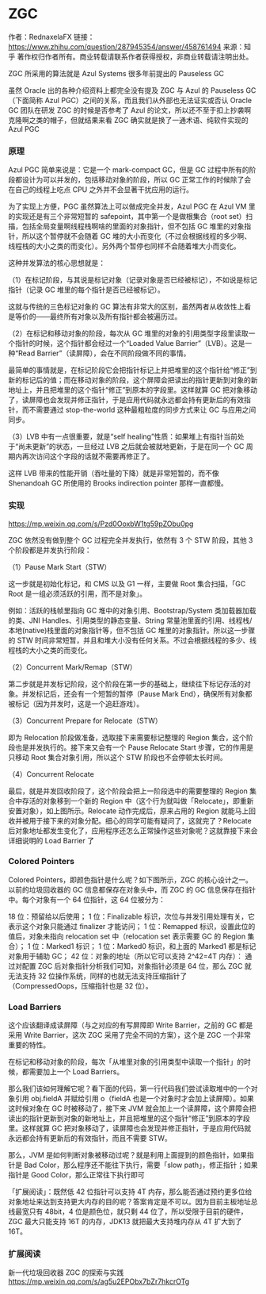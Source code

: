 # ZGC

作者：RednaxelaFX
链接：https://www.zhihu.com/question/287945354/answer/458761494
来源：知乎
著作权归作者所有。商业转载请联系作者获得授权，非商业转载请注明出处。

ZGC 所采用的算法就是 Azul Systems 很多年前提出的 Pauseless GC

虽然 Oracle 出的各种介绍资料上都完全没有提及 ZGC 与 Azul 的 Pauseless GC（下面简称 Azul PGC）之间的关系，而且我们从外部也无法证实或否认 Oracle GC 团队在研发 ZGC 的时候是否参考了 Azul 的论文，所以还不至于扣上抄袭啊克隆啊之类的帽子，但就结果来看 ZGC 确实就是换了一通术语、纯软件实现的 Azul PGC

### 原理

Azul PGC 简单来说是：它是一个 mark-compact GC，但是 GC 过程中所有的阶段都设计为可以并发的，包括移动对象的阶段，所以 GC 正常工作的时候除了会在自己的线程上吃点 CPU 之外并不会显著干扰应用的运行。

为了实现上方便，PGC 虽然算法上可以做成完全并发，Azul PGC 在 Azul VM 里的实现还是有三个非常短暂的 safepoint，其中第一个是做根集合（root set）扫描，包括全局变量啊线程栈啊啥的里面的对象指针，但不包括 GC 堆里的对象指针，所以这个暂停就不会随着 GC 堆的大小而变化（不过会根据线程的多少啊、线程栈的大小之类的而变化）。另外两个暂停也同样不会随着堆大小而变化。

这种并发算法的核心思想就是：

（1）在标记阶段，与其说是标记对象（记录对象是否已经被标记），不如说是标记指针（记录 GC 堆里的每个指针是否已经被标记）。

这就与传统的三色标记对象的 GC 算法有非常大的区别，虽然两者从收敛性上看是等价的——最终所有对象以及所有指针都会被遍历过。

（2）在标记和移动对象的阶段，每次从 GC 堆里的对象的引用类型字段里读取一个指针的时候，这个指针都会经过一个“Loaded Value Barrier”（LVB）。这是一种“Read Barrier”（读屏障），会在不同阶段做不同的事情。

最简单的事情就是，在标记阶段它会把指针标记上并把堆里的这个指针给“修正”到新的标记后的值；而在移动对象的阶段，这个屏障会把读出的指针更新到对象的新地址上，并且把堆里的这个指针“修正”到原本的字段里。这样就算 GC 把对象移动了，读屏障也会发现并修正指针，于是应用代码就永远都会持有更新后的有效指针，而不需要通过 stop-the-world 这种最粗粒度的同步方式来让 GC 与应用之间同步。

（3）LVB 中有一点很重要，就是“self healing”性质：如果堆上有指针当前处于“尚未更新”的状态，一旦经过 LVB 之后就会被就地更新，于是在同一个 GC 周期内再次访问这个字段的话就不需要再修正了。

这样 LVB 带来的性能开销（吞吐量的下降）就是非常短暂的，而不像 Shenandoah GC 所使用的 Brooks indirection pointer 那样一直都慢。

### 实现

https://mp.weixin.qq.com/s/Pzd0OoxbW1tg59pZObu0pg

ZGC 依然没有做到整个 GC 过程完全并发执行，依然有 3 个 STW 阶段，其他 3 个阶段都是并发执行阶段：

（1）Pause Mark Start（STW）

这一步就是初始化标记，和 CMS 以及 G1 一样，主要做 Root 集合扫描，「GC Root 是一组必须活跃的引用，而不是对象」。

例如：活跃的栈帧里指向 GC 堆中的对象引用、Bootstrap/System 类加载器加载的类、JNI Handles、引用类型的静态变量、String 常量池里面的引用、线程栈/本地(native)栈里面的对象指针等，但不包括 GC 堆里的对象指针。所以这一步骤的 STW 时间非常短暂，并且和堆大小没有任何关系。不过会根据线程的多少、线程栈的大小之类的而变化。

（2）Concurrent Mark/Remap（STW）

第二步就是并发标记阶段，这个阶段在第一步的基础上，继续往下标记存活的对象。并发标记后，还会有一个短暂的暂停（Pause Mark End），确保所有对象都被标记（因为并发时，这是一个追赶游戏）。

（3）Concurrent Prepare for Relocate（STW）

即为 Relocation 阶段做准备，选取接下来需要标记整理的 Region 集合，这个阶段也是并发执行的。接下来又会有一个 Pause Relocate Start 步骤，它的作用是只移动 Root 集合对象引用，所以这个 STW 阶段也不会停顿太长时间。

（4）Concurrent Relocate

最后，就是并发回收阶段了，这个阶段会把上一阶段选中的需要整理的 Region 集合中存活的对象移到一个新的 Region 中（这个行为就叫做「Relocate」，即重新安置对象），如上图所示。Relocate 动作完成后，原来占用的 Region 就能马上回收并被用于接下来的对象分配。细心的同学可能有疑问了，这就完了？Relocate 后对象地址都发生变化了，应用程序还怎么正常操作这些对象呢？这就靠接下来会详细说明的 Load Barrier 了

### Colored Pointers

Colored Pointers，即颜色指针是什么呢？如下图所示，ZGC 的核心设计之一。以前的垃圾回收器的 GC 信息都保存在对象头中，而 ZGC 的 GC 信息保存在指针中。每个对象有一个 64 位指针，这 64 位被分为：

18 位：预留给以后使用；
1 位：Finalizable 标识，次位与并发引用处理有关，它表示这个对象只能通过 finalizer 才能访问；
1 位：Remapped 标识，设置此位的值后，对象未指向 relocation set 中（relocation set 表示需要 GC 的 Region 集合）；
1 位：Marked1 标识；
1 位：Marked0 标识，和上面的 Marked1 都是标记对象用于辅助 GC；
42 位：对象的地址（所以它可以支持 2^42=4T 内存）：
通过对配置 ZGC 后对象指针分析我们可知，对象指针必须是 64 位，那么 ZGC 就无法支持 32 位操作系统，同样的也就无法支持压缩指针了（CompressedOops，压缩指针也是 32 位）。

### Load Barriers

这个应该翻译成读屏障（与之对应的有写屏障即 Write Barrier，之前的 GC 都是采用 Write Barrier，这次 ZGC 采用了完全不同的方案），这个是 ZGC 一个非常重要的特性。

在标记和移动对象的阶段，每次「从堆里对象的引用类型中读取一个指针」的时候，都需要加上一个 Load Barriers。

那么我们该如何理解它呢？看下面的代码，第一行代码我们尝试读取堆中的一个对象引用 obj.fieldA 并赋给引用 o（fieldA 也是一个对象时才会加上读屏障）。如果这时候对象在 GC 时被移动了，接下来 JVM 就会加上一个读屏障，这个屏障会把读出的指针更新到对象的新地址上，并且把堆里的这个指针“修正”到原本的字段里。这样就算 GC 把对象移动了，读屏障也会发现并修正指针，于是应用代码就永远都会持有更新后的有效指针，而且不需要 STW。

那么，JVM 是如何判断对象被移动过呢？就是利用上面提到的颜色指针，如果指针是 Bad Color，那么程序还不能往下执行，需要「slow path」，修正指针；如果指针是 Good Color，那么正常往下执行即可

「扩展阅读」：既然低 42 位指针可以支持 4T 内存，那么能否通过预约更多位给对象地址来达到支持更大内存的目的呢？答案肯定是不可以。因为目前主板地址总线最宽只有 48bit，4 位是颜色位，就只剩 44 位了，所以受限于目前的硬件，ZGC 最大只能支持 16T 的内存，JDK13 就把最大支持堆内存从 4T 扩大到了 16T。

### 扩展阅读

新一代垃圾回收器 ZGC 的探索与实践
https://mp.weixin.qq.com/s/ag5u2EPObx7bZr7hkcrOTg
